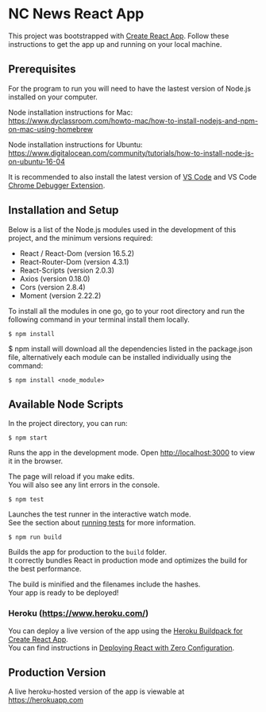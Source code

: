 # NC News React App

This project was bootstrapped with [Create React App](https://github.com/facebook/create-react-app). Follow these instructions to get the app up and running on your local machine.

## Prerequisites
For the program to run you will need to have the lastest version of Node.js installed on your computer.

Node installation instructions for Mac: https://www.dyclassroom.com/howto-mac/how-to-install-nodejs-and-npm-on-mac-using-homebrew

Node installation instructions for Ubuntu: 
https://www.digitalocean.com/community/tutorials/how-to-install-node-js-on-ubuntu-16-04

It is recommended to also install the latest version of [VS Code](https://code.visualstudio.com) and VS Code [Chrome Debugger Extension](https://marketplace.visualstudio.com/items?itemName=msjsdiag.debugger-for-chrome).

## Installation and Setup
Below is a list of the Node.js modules used in the development of this project, and the minimum versions required:

* React / React-Dom (version 16.5.2)
* React-Router-Dom (version 4.3.1)
* React-Scripts (version 2.0.3)
* Axios (version 0.18.0)
* Cors (version 2.8.4)
* Moment (version 2.22.2)

To install all the modules in one go, go to your root directory and run the following command in your terminal install them locally.

```http
$ npm install
```
$ npm install will download all the dependencies listed in the package.json file, alternatively each module can be installed individually using the command:
```http
$ npm install <node_module> 
```

## Available Node Scripts

In the project directory, you can run:
```https
$ npm start
```

Runs the app in the development mode. Open [http://localhost:3000](http://localhost:3000) to view it in the browser.

The page will reload if you make edits.<br>
You will also see any lint errors in the console.

```https
$ npm test
```

Launches the test runner in the interactive watch mode.<br>
See the section about [running tests](#running-tests) for more information.

```https
$ npm run build
```

Builds the app for production to the `build` folder.<br>
It correctly bundles React in production mode and optimizes the build for the best performance.

The build is minified and the filenames include the hashes.<br>
Your app is ready to be deployed!

### Heroku (https://www.heroku.com/)

You can deploy a live version of the app using the [Heroku Buildpack for Create React App](https://github.com/mars/create-react-app-buildpack).<br>
You can find instructions in [Deploying React with Zero Configuration](https://blog.heroku.com/deploying-react-with-zero-configuration).

## Production Version

A live heroku-hosted version of the app is viewable at https://herokuapp.com
